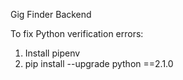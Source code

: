 Gig Finder Backend

To fix Python verification errors:
  1) Install pipenv 
  2) pip install --upgrade python ==2.1.0
